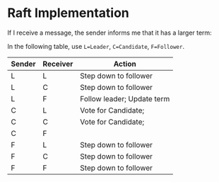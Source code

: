 # Raft Implementation

If I receive a message, the sender informs me that it has a larger term: 

In the following table, use `L=Leader`, `C=Candidate`, `F=Follower`. 

| Sender | Receiver  | Action |
| -----  | --------  | ------ |
| L      | L         | Step down to follower |
| L      | C         | Step down to follower |
| L      | F         | Follow leader; Update term |
| C      | L         | Vote for Candidate;  |
| C      | C         | Vote for Candidate; |
| C      | F         |  |
| F      | L         | Step down to follower |
| F      | C         | Step down to follower |
| F      | F         | Step down to follower |